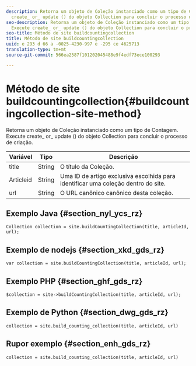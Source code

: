```yaml
---
description: Retorna um objeto de Coleção instanciado como um tipo de Contagem. Execute
  create_ or_ update () do objeto Collection para concluir o processo de criação.
seo-description: Retorna um objeto de Coleção instanciado como um tipo de Contagem.
  Execute create_ or_ update () do objeto Collection para concluir o processo de criação.
seo-title: Método de site buildcountingcollection
title: Método de site buildcountingcollection
uuid: e 293 d 66 a -0025-4230-997 e -295 ce 4625713
translation-type: tm+mt
source-git-commit: 566ea2587f101202045488e9f4edf73ece100293

---
```



# Método de site buildcountingcollection{#buildcountingcollection-site-method}

Retorna um objeto de Coleção instanciado como um tipo de Contagem. Execute create_ or_ update () do objeto Collection para concluir o processo de criação.

| Variável | Tipo | Descrição |
|--- |--- |--- |
| title | String | O título da Coleção. |
| Articleid | String | Uma ID de artigo exclusiva escolhida para identificar uma coleção dentro do site. |
| url | String | O URL canônico canônico desta coleção. |

## Exemplo Java {#section_nyl_ycs_rz}

```
Collection collection = site.buildCountingCollection(title, articleId, url); 
```

## Exemplo de nodejs {#section_xkd_gds_rz}

```
var collection = site.buildCountingCollection(title, articleId, url); 
```

## Exemplo PHP {#section_ghf_gds_rz}

```
$collection = site->buildCountingCollection(title, articleId, url); 
```

## Exemplo de Python {#section_dwg_gds_rz}

```
collection = site.build_counting_collection(title, articleId, url) 
```

## Rupor exemplo {#section_enh_gds_rz}

```
collection = site.build_counting_collection(title, articleId, url) 
```


